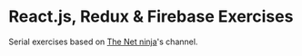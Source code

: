 # React.js, Redux & Firebase Exercises
Serial exercises based on [The Net ninja](https://www.youtube.com/channel/UCW5YeuERMmlnqo4oq8vwUpg)'s channel.
